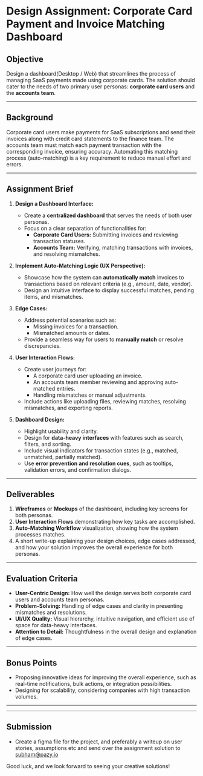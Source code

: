 # Design Assignment: Corporate Card Payment and Invoice Matching Dashboard  

## Objective  
Design a dashboard(Desktop / Web) that streamlines the process of managing SaaS payments made using corporate cards. The solution should cater to the needs of two primary user personas: **corporate card users** and the **accounts team**.  

---

## Background  
Corporate card users make payments for SaaS subscriptions and send their invoices along with credit card statements to the finance team. The accounts team must match each payment transaction with the corresponding invoice, ensuring accuracy. Automating this matching process (auto-matching) is a key requirement to reduce manual effort and errors.  

---

## Assignment Brief  

1. **Design a Dashboard Interface:**  
   - Create a **centralized dashboard** that serves the needs of both user personas.  
   - Focus on a clear separation of functionalities for:  
     - **Corporate Card Users:** Submitting invoices and reviewing transaction statuses.  
     - **Accounts Team:** Verifying, matching transactions with invoices, and resolving mismatches.  

2. **Implement Auto-Matching Logic (UX Perspective):**  
   - Showcase how the system can **automatically match** invoices to transactions based on relevant criteria (e.g., amount, date, vendor).  
   - Design an intuitive interface to display successful matches, pending items, and mismatches.  

3. **Edge Cases:**  
   - Address potential scenarios such as:  
     - Missing invoices for a transaction. 
     - Mismatched amounts or dates.  
   - Provide a seamless way for users to **manually match** or resolve discrepancies.  

4. **User Interaction Flows:**  
   - Create user journeys for:  
     - A corporate card user uploading an invoice.  
     - An accounts team member reviewing and approving auto-matched entries.  
     - Handling mismatches or manual adjustments.  
   - Include actions like uploading files, reviewing matches, resolving mismatches, and exporting reports.  

5. **Dashboard Design:**  
   - Highlight usability and clarity.  
   - Design for **data-heavy interfaces** with features such as search, filters, and sorting.  
   - Include visual indicators for transaction states (e.g., matched, unmatched, partially matched).  
   - Use **error prevention and resolution cues**, such as tooltips, validation errors, and confirmation dialogs.  

---

## Deliverables  
1. **Wireframes** or **Mockups** of the dashboard, including key screens for both personas.  
2. **User Interaction Flows** demonstrating how key tasks are accomplished.  
3. **Auto-Matching Workflow** visualization, showing how the system processes matches.  
4. A short write-up explaining your design choices, edge cases addressed, and how your solution improves the overall experience for both personas.  

---

## Evaluation Criteria  
- **User-Centric Design:** How well the design serves both corporate card users and accounts team personas.  
- **Problem-Solving:** Handling of edge cases and clarity in presenting mismatches and resolutions.  
- **UI/UX Quality:** Visual hierarchy, intuitive navigation, and efficient use of space for data-heavy interfaces.  
- **Attention to Detail:** Thoughtfulness in the overall design and explanation of edge cases.  

---

## Bonus Points  
- Proposing innovative ideas for improving the overall experience, such as real-time notifications, bulk actions, or integration possibilities.  
- Designing for scalability, considering companies with high transaction volumes.  

---

---

## Submission

- Create a figma file for the project, and preferably a writeup on user stories, assumptions etc and send over the assignment solution to subham@pazy.io


Good luck, and we look forward to seeing your creative solutions!
